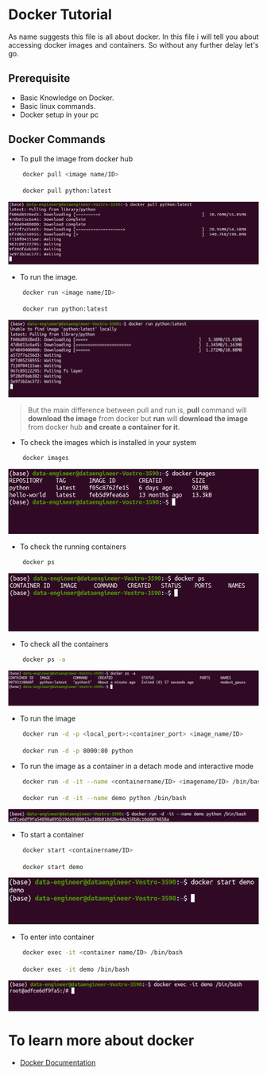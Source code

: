 # Docker Tutorial
<p align='justify'>As name suggests this file is all about docker. In this file i will tell you about accessing docker images and containers. So without any further delay let's go.</p>

## Prerequisite
* Basic Knowledge on Docker.
* Basic linux commands.
* Docker setup in your pc

## Docker Commands 

* To pull the image from docker hub
```bash
    docker pull <image name/ID>
            
    docker pull python:latest
```
![docker pull](https://github.com/prasadmatta-github/docker_tutorial/blob/main/docker_images/docker_pull.png)

* To run the image.
```bash
    docker run <image name/ID>
            
    docker run python:latest
```
![docker run](./docker_images/docker_run.png)
> But the main difference between pull and run is, **pull** command will **download the image** from docker but **run** will **download the image** from docker hub **and create a container for it**.

* To check the images which is installed in your system
```bash
    docker images
```
![docker image](./docker_images/docker_images.png)

* To check the running containers 

```bash
    docker ps
```
![docker ps](./docker_images/docker_ps.png)

* To check all the containers
```bash
    docker ps -a
```
![docker ps a](./docker_images/docker_ps_a.png)

* To run the image
```bash
    docker run -d -p <local_port>:<container_port> <image_name/ID>
                            
    docker run -d -p 8000:80 python
```

* To run the image as a container in a detach mode and interactive mode 
```bash
    docker run -d -it --name <containername/ID> <imagename/ID> /bin/bash
                    
    docker run -d -it --name demo python /bin/bash  
```
![docker interactive](./docker_images/docker_inter.png)


* To start a container
```bash
    docker start <containername/ID>
            
    docker start demo
```
![docker start](./docker_images/docker_start.png)

* To enter into container 
```bash
    docker exec -it <container name/ID> /bin/bash
                
    docker exec -it demo /bin/bash
```
![docker execution](./docker_images/docker_exec.png)


# To learn more about docker
* [Docker Documentation](https://docs.docker.com/get-started/)









